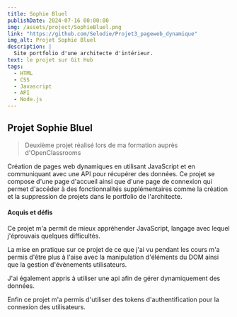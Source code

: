 ```yaml
---
title: Sophie Bluel
publishDate: 2024-07-16 00:00:00
img: /assets/project/SophieBluel.png
link: "https://github.com/Selodie/Projet3_pageweb_dynamique"
img_alt: Projet Sophie Bluel
description: |
  Site portfolio d'une architecte d'intérieur.
text: le projet sur Git Hub
tags:
  - HTML
  - CSS
  - Javascript
  - API
  - Node.js
---
```


## Projet Sophie Bluel

> Deuxième projet réalisé lors de ma formation auprès d'OpenClassrooms

Création de pages web dynamiques en utilisant JavaScript et en communiquant avec une API pour récupérer des données.
Ce projet se compose d'une page d'accueil ainsi que d'une page de connexion qui permet d'accéder à des fonctionnalités supplémentaires comme la création et la suppression de projets dans le portfolio de l'architecte.

#### Acquis et défis

Ce projet m'a permit de mieux appréhender JavaScript, langage avec lequel j'éprouvais quelques difficultés.

La mise en pratique sur ce projet de ce que j'ai vu pendant les cours m'a permis d'être plus à l'aise avec la manipulation d'éléments du DOM ainsi que la gestion d'évènements utilisateurs.

J'ai également appris à utiliser une api afin de gérer dynamiquement des données.

Enfin ce projet m'a permis d'utiliser des tokens d'authentification pour la connexion des utilisateurs.


